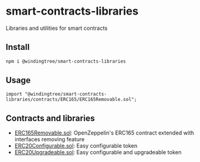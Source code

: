 # smart-contracts-libraries
Libraries and utilities for smart contracts

## Install

```bash
npm i @windingtree/smart-contracts-libraries
```

## Usage

```solidity
import "@windingtree/smart-contracts-libraries/contracts/ERC165/ERC165Removable.sol";
```

## Contracts and libraries

- [ERC165Removable.sol](contracts/ERC165/ERC165Removable.sol): OpenZeppelin's ERC165 contract extended with interfaces removing feature
- [ERC20Configurable.sol](contracts/ERC20/ERC20Configurable.sol): Easy configurable token
- [ERC20Upgradeable.sol](contracts/ERC20/ERC20Upgradeable.sol): Easy configurable and upgradeable token
